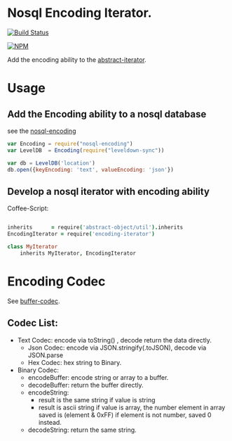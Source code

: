 # Nosql Encoding Iterator.

[![Build Status](https://secure.travis-ci.org/snowyu/node-encoding-iterator.png?branch=master)](http://travis-ci.org/snowyu/node-encoding-iterator)

[![NPM](https://nodei.co/npm/encoding-iterator.png?stars&downloads&downloadRank)](https://nodei.co/npm/encoding-iterator/)

Add the encoding ability to the [abstract-iterator](https://github.com/snowyu/abstract-iterator).



# Usage

## Add the Encoding ability to a nosql database

see the [nosql-encoding](https://github.com/snowyu/node-nosql-encoding)

```js
var Encoding = require("nosql-encoding")
var LevelDB  = Encoding(require("leveldown-sync"))

var db = LevelDB('location')
db.open({keyEncoding: 'text', valueEncoding: 'json'})

```

## Develop a nosql iterator with encoding ability


Coffee-Script:

```coffee

inherits      = require('abstract-object/util').inherits
EncodingIterator = require('encoding-iterator')

class MyIterator
    inherits MyIterator, EncodingIterator

```


# Encoding Codec

See [buffer-codec](https://github.com/snowyu/buffer-codec).

## Codec List:

* Text Codec: encode via toString() , decode return the data directly.
  * Json Codec: encode via JSON.stringify(.toJSON), decode via JSON.parse
  * Hex Codec: hex string to Binary.
* Binary Codec:
  * encodeBuffer: encode string or array to a buffer.
  * decodeBuffer: return the buffer directly.
  * encodeString: 
    * result is the same string if value is string
    * result is ascii string if value is array, the number element in array saved is (element & 0xFF)
      if element is not number, saved 0 instead.
  * decodeString: return the same string.



